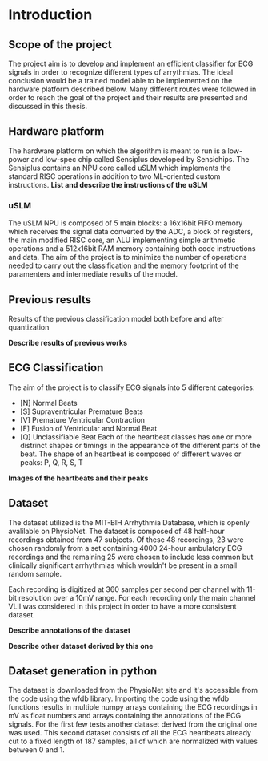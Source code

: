 # Introduction

## Scope of the project
The project aim is to develop and implement an efficient classifier for ECG signals in order to recognize different types of arrythmias. The ideal conclusion would be a trained model able to be implemented on the hardware platform described below. Many different routes were followed in order to reach the goal of the project and their results are presented and discussed in this thesis.


## Hardware platform
The hardware platform on which the algorithm is meant to run is a low-power and low-spec chip called Sensiplus developed by Sensichips. The Sensiplus contains an NPU core called uSLM which implements the standard RISC operations in addition to two ML-oriented custom instructions.
**List and describe the instructions of the uSLM**
### uSLM
The uSLM NPU is composed of 5 main blocks: a 16x16bit FIFO memory which receives the signal data converted by the ADC, a block of registers, the main modified RISC core, an ALU implementing simple arithmetic operations and a 512x16bit RAM memory containing both code instructions and data.
The aim of the project is to minimize the number of operations needed to carry out the classification and the memory footprint of the paramenters and intermediate results of the model.


## Previous results
Results of the previous classification model both before and after quantization

**Describe results of previous works**


## ECG Classification
The aim of the project is to classify ECG signals into 5 different categories:
- [N] Normal Beats
- [S] Supraventricular Premature Beats
- [V] Premature Ventricular Contraction
- [F] Fusion of Ventricular and Normal Beat
- [Q] Unclassifiable Beat
Each of the heartbeat classes has one or more distrinct shapes or timings in the appearance of the different parts of the beat.
The shape of an heartbeat is composed of different waves or peaks: P, Q, R, S, T

**Images of the heartbeats and their peaks**


## Dataset
The dataset utilized is the MIT-BIH Arrhythmia Database, which is openly avalilable on PhysioNet. The dataset is composed of 48 half-hour recordings obtained from 47 subjects. Of these 48 recordings, 23 were chosen randomly from a set containing 4000 24-hour ambulatory ECG recordings and the remaining 25 were chosen to include less common but clinically significant arrhythmias which wouldn't be present in a small random sample.

Each recording is digitized at 360 samples per second per channel with 11-bit resolution over a 10mV range. For each recording only the main channel VLII was considered in this project in order to have a more consistent dataset.

**Describe annotations of the dataset**

**Describe other dataset derived by this one**

## Dataset generation in python
The dataset is downloaded from the PhysioNet site and it's accessible from the code using the wfdb library. Importing the code using the wfdb functions results in multiple numpy arrays containing the ECG recordings in mV as float numbers and arrays containing the annotations of the ECG signals. For the first few tests another dataset derived from the original one was used. 
This second dataset consists of all the ECG heartbeats already cut to a fixed length of 187 samples, all of which are normalized with values between 0 and 1. 
